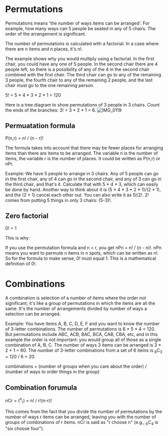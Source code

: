 # Permutations

Permutations means 'the number of ways items can be arranged'. For example, how many ways can 5 people be seated in any of 5 chairs. The order of the arrangement is significant.

The number of permutations is calculated with a factorial. In a case where there are n items and n places, it's n!.

The example shows why you would multiply using a factorial. In the first chair, you could have any one of 5 people. In the second chair there are 4 people left, so there is a possibility of any of the 4 in the second chair combined with the first chair. The third chair can go to any of the remaining 3 people, the fourth chair to any of the remaining 2 people, and the last chair must go to the one remaining person.

5! = 5 * 4 * 3 * 2 * 1 = 120

Here is a tree diagram to show permutations of 3 people in 3 chairs. Count the ends of the branches: 3! = 3 * 2 * 1 = 6.
![IMG_0119](https://github.com/pzzd/statistics-probability/assets/5471867/1f8ab365-77f4-4a38-a8d5-ccb3fb07da81)

## Permuatation formula

P(n,r) = n! / (n - r)!

The formula takes into account that there may be fewer places for arranging items than there are items to be arranged. The variable n is the number of items, the variable r is the number of places. It could be written as P(n,r) or nPr.

Example: We have 5 people to arrange in 3 chairs. Any of 5 people can go in the first chair, any of 4 can go in the second chair, and any of 3 can go in the third chair, and that's it. Calculate that with 5 * 4 * 3, which can easily be done by hand. Another way to think about it is (5 * 4 * 3 * 2 * 1)/(2 * 1), and the (2 * 1) cancel each other out. You can also write it as 5!/2!. 2! comes from putting 5 things in only 3 chairs: (5-3)!.

## Zero factorial

0! = 1

This is why:

If you use the permutation formula and n = r, you get nPn = n! / (n - n)!. nPn means you want to permute n items in n spots, which can be written as n!. So for the formula to make sense, 0! must equal 1. This is a mathematical definition of 0!.

# Combinations

A combination is selection of a number of items where the order not significant; it's like a group of permutations in which the items are all the same. It's the number of arrangements divided by number of ways a selection can be arranged. 

Example: You have items A, B, C, D, E, F and you want to know the number of 3-letter combinations. The number of permutations is 6 * 5 * 4 = 120. But permutations include ABC, ACB, BAC, BCA, CAB, CBA, etc, and in this example the order is not important: you would group all of those as a single combination of A, B, C. The number of ways 3 items can be arranged is 3 * 2 * 1 = 60. The number of 3-letter combinations from a set of 6 items is <sub>6</sub>C<sub>3</sub> = 120 / 6 = 20.

combinations = (number of groups when you care about the order) / (number of ways to order things in the group)

## Combination forumula

nCr = (<sup>n</sup><sub>r</sub>) = n! / r!(n-r)!

This comes from the fact that you divide the number of permutations by the number of ways r items can be arranged, leaving you with the number of groups of combinations of r items. nCr is said as "r choose n" (e.g., <sub>6</sub>C<sub>4</sub> is "six choose four").
